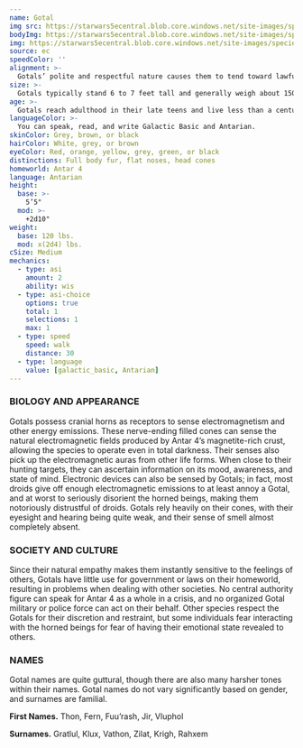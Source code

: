 ```yaml
---
name: Gotal
img src: https://starwars5ecentral.blob.core.windows.net/site-images/species/species_gotal.png
bodyImg: https://starwars5ecentral.blob.core.windows.net/site-images/species/species_gotal.png
img: https://starwars5ecentral.blob.core.windows.net/site-images/species/species_gotal.png
source: ec
speedColor: ''
alignment: >-
  Gotals’ polite and respectful nature causes them to tend toward lawful alignments, though there are exceptions.
size: >-
  Gotals typically stand 6 to 7 feet tall and generally weigh about 150 lbs. Regardless of your position in that range, your size is Medium.
age: >-
  Gotals reach adulthood in their late teens and live less than a century.
languageColor: >-
  You can speak, read, and write Galactic Basic and Antarian. 
skinColor: Grey, brown, or black
hairColor: White, grey, or brown
eyeColor: Red, orange, yellow, grey, green, or black
distinctions: Full body fur, flat noses, head cones
homeworld: Antar 4
language: Antarian
height:
  base: >-
    5’5"
  mod: >-
    +2d10"
weight:
  base: 120 lbs.
  mod: x(2d4) lbs.
cSize: Medium
mechanics:
  - type: asi
    amount: 2
    ability: wis
  - type: asi-choice
    options: true
    total: 1
    selections: 1
    max: 1
  - type: speed
    speed: walk
    distance: 30
  - type: language
    value: [galactic_basic, Antarian]
---
```

### BIOLOGY AND APPEARANCE
Gotals possess cranial horns as receptors to sense electromagnetism and other energy emissions. These nerve-ending filled cones can sense the natural electromagnetic fields produced by Antar 4’s magnetite-rich crust, allowing the species to operate even in total darkness. Their senses also pick up the electromagnetic auras from other life forms. When close to their hunting targets, they can ascertain information on its mood, awareness, and state of mind. Electronic devices can also be sensed by Gotals; in fact, most droids give off enough electromagnetic emissions to at least annoy a Gotal, and at worst to seriously disorient the horned beings, making them notoriously distrustful of droids. Gotals rely heavily on their cones, with their eyesight and hearing being quite weak, and their sense of smell almost completely absent.

### SOCIETY AND CULTURE
Since their natural empathy makes them instantly sensitive to the feelings of others, Gotals have little use for government or laws on their homeworld, resulting in problems when dealing with other societies. No central authority figure can speak for Antar 4 as a whole in a crisis, and no organized Gotal military or police force can act on their behalf. Other species respect the Gotals for their discretion and restraint, but some individuals fear interacting with the horned beings for fear of having their emotional state revealed to others.

### NAMES
Gotal names are quite guttural, though there are also many harsher tones within their names. Gotal names do not vary significantly based on gender, and surnames are familial.

__First Names.__ Thon, Fern, Fuu’rash, Jir, Vluphol

__Surnames.__ Gratlul, Klux, Vathon, Zilat, Krigh, Rahxem



    